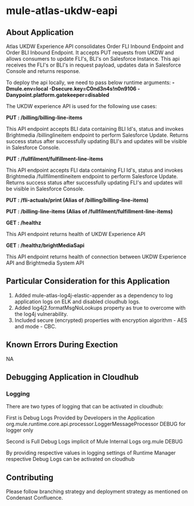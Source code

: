 # mule-atlas-ukdw-eapi

## About Application
Atlas UKDW Experience API consolidates Order FLI Inbound Endpoint and Order BLI Inbound Endpoint.
It accepts PUT requests from UKDW and allows consumers to update FLI's, BLI's on Salesforce Instance.
This api receives the FLI's or BLI's in request payload, updates data in Salesforce Console and returns response.

To deploy the api locally, we need to pass below runtime arguments:
**-Dmule.env=local -Dsecure.key=C0nd3n4s!n0n9106 -Danypoint.platform.gatekeeper=disabled**

The UKDW experience API is used for the following use cases:

**PUT : /billing/billing-line-items**

This API endpoint accepts BLI data containing BLI Id's, status and invokes Brightmedia /billinglineitem endpoint to perform Salesforce Update.
Returns success status after successfully updating BLI's and updates will be visible in Salesforce Console.

**PUT : /fullfilment/fulfillment-line-items**

This API endpoint accepts FLI data containing FLI Id's, status and invokes Brightmedia /fullfilmentlineitem endpoint to perform Salesforce Update.
Returns success status after successfully updating FLI's and updates will be visible in Salesforce Console.

**PUT : /fli-actuals/print (Alias of /billing/billing-line-items)**

**PUT : /billing-line-items (Alias of /fullfilment/fulfillment-line-items)**

**GET : /healthz**

This API endpoint returns health of UKDW Experience API

**GET : /healthz/brightMediaSapi**

This API endpoint returns health of connection between UKDW Experience API and Brightmedia System API

## Particular Consideration for this Application
1. Added mule-atlas-log4j-elastic-appender as a dependency to log application logs on ELK and disabled cloudhub logs.
2. Added log4j2.formatMsgNoLookups property as true to overcome with the log4j vulnerability.
3. Included secure (encrypted) properties with encryption algorithm - AES and mode - CBC.

## Known Errors During Exection
NA

## Debugging Application in Cloudhub

### Logging
There are two types of logging that can be activated in cloudhub:

First is Debug Logs Provided by Developers in the Application 
org.mule.runtime.core.api.processor.LoggerMessageProcessor DEBUG for logger only

Second is Full Debug Logs implicit of Mule Internal Logs
org.mule DEBUG

By providing respective values in logging settings of Runtime Manager respective Debug Logs can be activated on cloudhub

## Contributing
Please follow branching strategy and deployment strategy as mentioned on Condenast Confluence.
